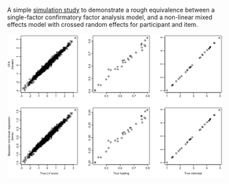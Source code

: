 A simple [simulation study](https://github.com/damiencrone/cfa-as-mem/blob/main/one%20factor%20CFA%20simulation/CFA_is_kind_of_regression.Rmd) to demonstrate a rough equivalence between a single-factor confirmatory factor analysis model, and a non-linear mixed effects model with crossed random effects for participant and item.

![Plot comparing CFA and MEM](https://raw.githubusercontent.com/damiencrone/cfa-as-mem/main/one%20factor%20CFA%20simulation/plot.png)